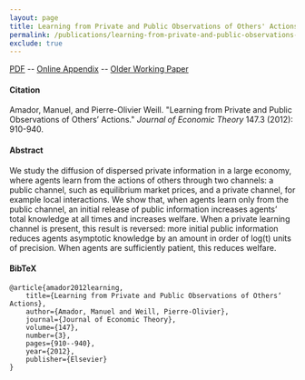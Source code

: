 ```yaml
---
layout: page
title: Learning from Private and Public Observations of Others' Actions
permalink: /publications/learning-from-private-and-public-observations-of-others-actions/
exclude: true
---
```


[PDF](http://amadormanuel.me/files/learning_JET.pdf) -- [Online Appendix](http://amadormanuel.me/files/learning_JET_appendix.pdf) -- [Older Working Paper](http://amadormanuel.me/files/learning_older.pdf)

#### Citation

Amador, Manuel, and Pierre-Olivier Weill. "Learning from Private and Public Observations of Othersʼ Actions." *Journal of Economic Theory* 147.3 (2012): 910-940.

#### Abstract

We study the diffusion of dispersed private information in a large economy, where agents learn from the actions of others through two channels: a public channel, such as equilibrium market prices, and a private channel, for example local interactions. We show that, when agents learn only from the public channel, an initial release of public information increases agents’ total knowledge at all times and increases welfare. When a private learning channel is present, this result is reversed: more initial public information reduces agents asymptotic knowledge by an amount in order of log(t) units of precision. When agents are sufficiently patient, this reduces welfare.

#### BibTeX
 
	@article{amador2012learning,
	    title={Learning from Private and Public Observations of Othersʼ Actions},
	    author={Amador, Manuel and Weill, Pierre-Olivier},
	    journal={Journal of Economic Theory},
	    volume={147},
	    number={3},
	    pages={910--940},
	    year={2012},
	    publisher={Elsevier}
	}
	        
